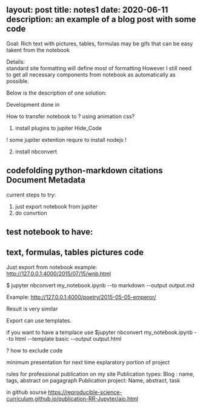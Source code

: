 layout: post
title: notes1
date: 2020-06-11
description: an example of a blog post with some code
---

Goal: 
Rich text with pictures, tables, formulas  may be gifs 
that can be easy  takent from the notebook

Details:  
standard site formatting will define most of formatting 
However I still need to get all necessary components from notebook as automatically as possible. 

Below is the description of one solution:

Development done in




How to transfer notebook to 
? using animation css? 

1. install plugins  to jupiter 
Hide_Code

! some jupiter extention requre  to install nodejs !


2. install nbconvert

codefolding
python-markdown
citations 
Document Metadata
------------------------
current steps to try:
1. just export  notebook from jupiter
2. do convrtion 
 
test notebook to have:  
----------------------
text, formulas, 
tables
pictures
code 
----------

Just export from notebook example:
http://127.0.0.1:4000/2015/07/15/wnb.html

$ jupyter nbconvert my_notebook.ipynb --to markdown --output output.md

Example:
http://127.0.0.1:4000/poetry/2015-05-05-emperor/

Result is very similar 

Export can use templates.  

if you want to have a templace use 
$jupyter nbconvert my_notebook.ipynb --to html --template basic --output output.html



? how to exclude code

minimum presentation for next time explaratory  portion of project 



rules for professional publication on my site
Publication types: 
Blog : name, tags, abstract on pagagraph 
Publication project: Name, abstract,  task 

in github sourse 
https://reproducible-science-curriculum.github.io/publication-RR-Jupyter/aio.html


 	